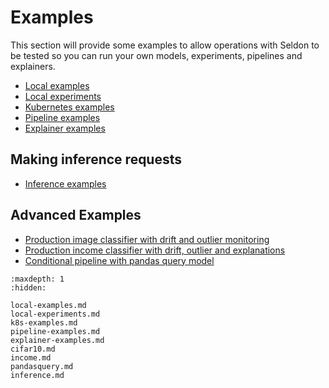 # Examples

This section will provide some examples to allow operations with Seldon to be tested so you can run your own models, experiments, pipelines and explainers.

 * [Local examples](local-examples.md)
 * [Local experiments](local-experiments.md)
 * [Kubernetes examples](k8s-examples.md)
 * [Pipeline examples](pipeline-examples.md)
 * [Explainer examples](explainer-examples.md)

## Making inference requests

 * [Inference examples](inference.md)  

## Advanced Examples

 * [Production image classifier with drift and outlier monitoring](cifar10.md)
 * [Production income classifier with drift, outlier and explanations](income.md)
 * [Conditional pipeline with pandas query model](pandasquery.md)

```{toctree}
:maxdepth: 1
:hidden:

local-examples.md
local-experiments.md
k8s-examples.md
pipeline-examples.md
explainer-examples.md
cifar10.md
income.md
pandasquery.md
inference.md
```
